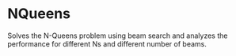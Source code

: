 # NQueens

Solves the N-Queens problem using beam search and analyzes the performance for different Ns and different number of beams.
